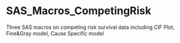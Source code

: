 # SAS_Macros_CompetingRisk
Three SAS macros on competing risk survival data including CIF Plot, Fine&amp;Gray model, Cause Specific model
